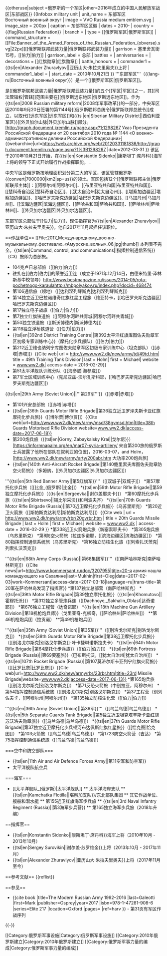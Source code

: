 {{otheruse|subject =俄罗斯的一个军区|other=2016年成立的中国人民解放军战区|东部战区}}
{{Infobox military unit
| unit_name = 东部军区<br>Восточный военный округ
| image = VVO Russia medium emblem.svg
| image_size = 200px
| caption = 东部军区区徽
| dates = 2010-
| country = {{flag|Russian Federation}}
| branch = 
| type = [[俄罗斯军区|俄罗斯军区]]
| command_structure = [[File:Banner_of_the_Armed_Forces_of_the_Russian_Federation_(obverse).svg|22px]][[俄罗斯联邦武装力量|俄罗斯联邦武装力量]]
| garrison = 塞里舍瓦街15号，[[伯力|伯力]]
| garrison_label = 总部
| battles = 
| anniversaries = 
| decorations = [[红旗勋章|红旗勋章]]
| battle_honours = <!-- 指挥官 -->
| commander1 = {{tsl|en|Alexander Zhuravlyov||亚历山大·朱拉夫里奥夫}}上将
| commander1_label = 
| start_date = 2010年10月21日
}}
'''东部军区'''（{{lang-ru|Восточный военный округ}}）是一个[[俄罗斯军区|俄罗斯军区]]。

是[[俄罗斯联邦武装力量|俄罗斯联邦武装力量]]的五个[[军区|军区]]之一，其[[司法管辖权|管辖]]范围主要在[[俄罗斯远东地区|俄罗斯远东地区]]。作为{{tsl|en|2008 Russian military reform||2008年军事改革}}的一部分，中央军区因2010年9月20日签署的第1144号[[俄罗斯联邦总统令|俄罗斯联邦总统令]]成立，以取代[[远东军区|远东军区]]和{{tsl|en|Siberian Military District||西伯利亚军区}}[[外贝加尔山脉|外贝加尔山脉]]部分。<ref name="autogenerated1">[http://graph.document.kremlin.ru/page.aspx?1;1298267 Указ Президента Российской Федерации от 20 сентября 2010 года № 1144 «О военно-административном делении Российской Федерации»] {{webarchive|url=https://web.archive.org/web/20120331181836/http://graph.document.kremlin.ru/page.aspx?1%3B1298267 |date=2012-03-31 }}</ref> 该区于2010年10月21日开始，在{{tsl|en|Konstantin Sidenko||康斯坦丁·席丹科}}海军上将的领导下正式开始履行作战指挥职能。 .

中央军区是俄罗斯按地理面积划分第二大的军区，该区管辖俄罗斯{{convert|7000000|km2|sp=us}}的领土。军区包括12个[[俄罗斯联邦主体|俄罗斯联邦主体]]：[[阿穆尔州|阿穆尔州]]、[[布里亚特共和国|布里亚特共和国]]、[[楚科奇自治区|楚科奇自治区]]、[[犹太自治州|犹太自治州]]、[[堪察加边疆区|堪察加边疆区]]、[[哈巴罗夫斯克边疆区|哈巴罗夫斯克边疆区]]、[[马加丹州|马加丹州]]、[[滨海边疆区|滨海边疆区]]、[[萨哈共和国|萨哈共和国]]、[[萨哈林州|萨哈林州]]、[[外贝加尔边疆区|外贝加尔边疆区]]。<ref name=autogenerated1 />

东部军区总部位于[[伯力|伯力]]，现任指挥官为{{tsl|en|Alexander Zhuravlyov||亚历山大·朱拉夫里奥夫}}，他自2017年11月起担任该职位。

==作战单位==
[[File:2017_Международному_военно-музыкальному_фестивалю_«Амурские_волны»_06.jpg|thumb]]
本列表不完全。{{tsl|en|Command, control, and communications||指挥控制通信系统}}（C3）旅即为总部旅。
* 104克卢日总部旅（[[伯力|伯力]]）
* 驻扎在[[伯力|伯力]]的荣誉近卫连（成立于1971年12月14日，由德米特里·泽林斯基中校领导）<ref>http://www.bestmagazine.ru/issues/2014-05/rota-pochetnogo-karaula</ref><ref>http://mbpolyakov.ru/index.php?docid=468474</ref>
* 第106通信旅（领地）（[[达利涅列琴斯克|达利涅列琴斯克]]）
* 第14独立近卫巴拉诺维奇红旗红星工程旅（维亚特卡，[[哈巴罗夫斯克边疆区|哈巴罗夫斯克边疆区]]）
* 第17独立电子战旅（[[伯力|伯力]]）
* 第7独立红旗铁道旅（[[阿穆尔河畔共青城|阿穆尔河畔共青城]]）
* 第50独立铁道旅（[[斯沃博德内|斯沃博德内]]）
* 第118独立浮桥铁道营（[[伯力|伯力]]）
* {{tsl|en|392nd District Training Centre||第392太平洋红旗库图佐夫勋章军区初级专家训练中心}}（摩托化步兵部队）（[[伯力|伯力]]）
* 第212近卫维也纳列宁库图佐夫勋章军区初级专家训练中心（坦克部队）（[[赤塔|赤塔]]）<ref>{{Cite web| url = http://www.ww2.dk/new/army/td/49td.htm| title = 49th Training Tank Division| last = Holm| first = Michael| website = www.ww2.dk| access-date = 2016-02-29}}</ref>
* 第51太平洋舰队训练分队（[[海参崴|海参崴]]）
* 第7军士区域训练中心（克尼亚兹-沃尔孔斯科耶，[[哈巴罗夫斯克边疆区|哈巴罗夫斯克边疆区]]）

{{tsl|en|29th Army (Soviet Union)||'''第29军'''}}（[[赤塔|赤塔]]）
* 第101兴安总部旅（[[赤塔|赤塔]]）
* {{tsl|en|36th Guards Motor Rifle Brigade||第36独立近卫罗泽夫斯卡亚红旗摩托化步兵旅}}（[[博尔贾|博尔贾]]）<ref>{{Cite web|url=http://www.ww2.dk/new/army/msd/38gvmsd.htm|title=38th Guards Motorised Rifle Division|website=www.ww2.dk|access-date=2017-06-18}}</ref>
* 第200炮兵旅（{{tsl|en|Gorny, Zabaykalsky Krai||戈尔尼}}）<ref>[https://informnapalm.org/en/mar07-syria-artillery/ 来自第200旅的俄罗斯士兵披露了他所在部队在叙利亚的位置]，2016-03-07，and Holm，[http://www.ww2.dk/new/army/arty/200abr.htm 大功率200炮兵旅]</ref>
* {{tsl|en|140th Anti-Aircraft Rocket Brigade||第140鲍里索夫库图佐夫勋章防空火箭旅}}（多姆纳，[[外贝加尔边疆区|外贝加尔边疆区]]）

'''{{tsl|en|5th Red Banner Army||第5红旗军}}'''（[[双城子|双城子]]）
*第57摩托化步兵旅（[[比金_(俄罗斯)|比金]]）
*{{tsl|en|59th Motor Rifle Brigade||第59独立摩托化步兵旅}}（{{tsl|en|Sergeevka||谢尔盖耶夫卡}}）
*第60摩托化步兵旅（{{tsl|en|Sibirtsevo||锡比尔采沃}}和利波夫齐）
*{{tsl|en|70th Guards Motor Rifle Brigade (Russia)||第70近卫摩托化步兵旅}}（乌苏里斯克）
*第20近卫火箭旅（[[斯帕斯克达利尼|斯帕斯克达利尼]]）<ref>{{Cite web
| url = http://www.ww2.dk/new/army/rbr/20gvrbr.htm
| title = 20th Guards Missile Brigade
| last = Holm
| first = Michael
| website = www.ww2.dk
| access-date = 2016-02-29
}}</ref>
*第338近卫火箭炮兵旅（新塞索耶夫卡）
*第305炮兵旅（乌苏里斯克）
*第8防空火箭旅（拉兹多诺耶，[[滨海边疆区|滨海边疆区]]）
*第80指挥控制通信系统旅（乌苏里斯克）
*第16独立防核生化旅（[[列索扎沃茨克|列索扎沃茨克]]）

'''{{tsl|en|68th Army Corps (Russia)||第68集团军}}'''（[[南萨哈林斯克|南萨哈林斯克]]）<ref>{{Cite news|url=http://www.kommersant.ru/doc/3207955|title=20-я армия нашла командующего на Сахалине|last=Mukhin|first=Oleg|date=2017-02-03|work=Kommersant|access-date=2017-03-18|language=ru|trans-title=第20军在萨哈林岛发现了指挥官}}</ref>
*第137独立总部营（南萨哈林斯克）
*{{tsl|en|39th Motor Rifle Brigade||第39独立摩托化旅}}（{{tsl|en|Khomutovo||霍穆托沃}}）
*第312独立多管炮兵连（[[Dachnoye,_Sakhalin_Oblast|达奇诺耶]]）
*第676独立工程营（达奇诺耶）
*{{tsl|en|18th Machine Gun Artillery Division||第18机枪炮兵师}}（戈里亚奇-克柳奇，[[萨哈林州|萨哈林州]]）
**第46机枪炮兵团（拉贡诺）
**第49机枪炮兵团

'''{{tsl|en|35th Army (Soviet Union)||第35军}}'''（[[别洛戈尔斯克|别洛戈尔斯克]]）
*{{tsl|en|38th Guards Motor Rifle Brigade||第38近卫摩托化步兵旅}}（[[别洛戈尔斯克|别洛戈尔斯克]]-叶卡捷琳诺斯拉夫卡）
*{{tsl|en|64th Motor Rifle Brigade||第64摩托化步兵旅}}（[[伯力|伯力]]）
*{{tsl|en|69th Fortress Brigade (Russia)||第69要塞旅}}（巴布斯托沃，[[犹太自治州|犹太自治州]]）
*{{tsl|en|107th Rocket Brigade (Russia)||第107莫济尔斯卡亚列宁红旗火箭旅}}（[[比罗比詹|比罗比詹]]）<ref>{{Cite web|url=http://www.ww2.dk/new/army/rbr/23rbr.htm|title=23rd Missile Brigade|website=www.ww2.dk|access-date=2017-06-13}}</ref>
*第165炮兵旅（[[别洛戈尔斯克|别洛戈尔斯克]]）
*第71反恐火箭旅（中别拉亚，阿穆尔州）
*第54指挥控制通信系统旅（[[别洛戈尔斯克|别洛戈尔斯克]]）
*第37工程营（别列佐夫卡，[[阿穆尔州|阿穆尔州]]）
*第135独立防核生化营（[[伯力|伯力]]）

'''{{tsl|en|36th Army (Soviet Union)||第36军}}'''（[[乌兰乌德|乌兰乌德]]）
*{{tsl|en|5th Separate Guards Tank Brigade||第5独立近卫坦克塔辛斯卡亚红旗苏沃洛夫勋章旅}}（[[乌兰乌德|乌兰乌德]]）
*{{tsl|en|37th Guards Motor Rifle Brigade||第37独立近卫摩托化步兵顿河布达佩斯红旗红星旅}}（[[恰克图|恰克图]]）
*第103火箭旅（[[乌兰乌德|乌兰乌德]]）
*第1723防空火箭营（吉达）
*第75指挥控制通信系统旅（[[乌兰乌德|乌兰乌德]]）

===空中和防空部队===
* {{tsl|en|11th Air and Air Defence Forces Army||第11空军和防空军}}
* 太平洋舰队航空兵

===海军===
* [[太平洋舰队_(俄罗斯)|太平洋舰队]]
** 太平洋海岸支队
** {{tsl|en|Kamchatka Flotilla||堪察加支队}}/东北部队集团
** 其它作战单位、舰船和潜水艇
** 第155近卫红旗海军步兵旅
** {{tsl|en|3rd Naval Infantry Regiment (Russia)||第3海军步兵营}}
** 第165独立海军步兵旅（2018年升编）

==指挥官==
* {{tsl|en|Konstantin Sidenko||康斯坦丁·席丹科}}海军上将（2010年10月 - 2013年10月）
* {{tsl|en|Sergey Surovikin||谢尔盖·苏罗维金}}上将（2013年10月 - 2017年11月）
* {{tsl|en|Alexander Zhuravlyov||亚历山大·朱拉夫里奥夫}}上将（2017年11月至今）

==参考文献==
{{reflist}}

==参见==
* {{cite book |title=The Modern Russian Army 1992–2016 |last=Galeotti |first=Mark |publisher=Osprey|year=2017 |isbn=978-1-47281-908-6 |series=Elite 217 |location=Oxford |pages= |ref=harv }} - 第31页有军区作战序列

{{-}}

[[Category:俄罗斯军事设施|Category:俄罗斯军事设施]]
[[Category:2010年俄罗斯建立|Category:2010年俄罗斯建立]]
[[Category:俄罗斯军事力量的编成|Category:俄罗斯军事力量的编成]]